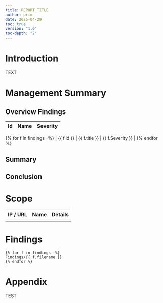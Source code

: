 ```yaml
---
title: REPORT_TITLE
author: prim
date: 2025-04-29
toc: true
version: "1.0"
toc-depth: "2"
---
```


# Introduction
TEXT

# Management Summary
## Overview Findings


| Id  | Name | Severity |
| --- | ---- | -------- |
{% for f in findings -%}
| {{ f.id }} | {{ f.title }} | {{ f.Severity }} | 
{% endfor %}

## Summary
## Conclusion

# Scope

| IP / URL | Name | Details |
| -------- | ---- | ------- |
|          |      |         |

# Findings
```{.include}
{% for f in findings -%}
Findings/{{ f.filename }}
{% endfor %}
```
# Appendix
TEST
